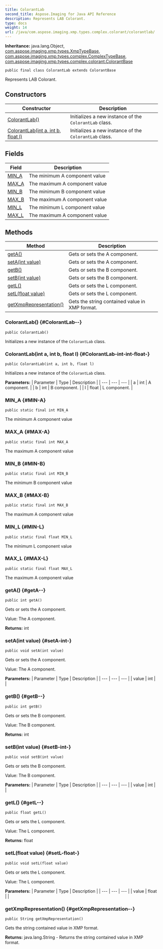 ```yaml
---
title: ColorantLab
second_title: Aspose.Imaging for Java API Reference
description: Represents LAB Colorant.
type: docs
weight: 14
url: /java/com.aspose.imaging.xmp.types.complex.colorant/colorantlab/
---
```

**Inheritance:**
java.lang.Object, [com.aspose.imaging.xmp.types.XmpTypeBase](../../com.aspose.imaging.xmp.types/xmptypebase), [com.aspose.imaging.xmp.types.complex.ComplexTypeBase](../../com.aspose.imaging.xmp.types.complex/complextypebase), [com.aspose.imaging.xmp.types.complex.colorant.ColorantBase](../../com.aspose.imaging.xmp.types.complex.colorant/colorantbase)
```
public final class ColorantLab extends ColorantBase
```

Represents LAB Colorant.
## Constructors

| Constructor | Description |
| --- | --- |
| [ColorantLab()](#ColorantLab--) | Initializes a new instance of the `ColorantLab` class. |
| [ColorantLab(int a, int b, float l)](#ColorantLab-int-int-float-) | Initializes a new instance of the `ColorantLab` class. |
## Fields

| Field | Description |
| --- | --- |
| [MIN_A](#MIN-A) | The minimum A component value |
| [MAX_A](#MAX-A) | The maximum A component value |
| [MIN_B](#MIN-B) | The minimum B component value |
| [MAX_B](#MAX-B) | The maximum A component value |
| [MIN_L](#MIN-L) | The minimum L component value |
| [MAX_L](#MAX-L) | The maximum A component value |
## Methods

| Method | Description |
| --- | --- |
| [getA()](#getA--) | Gets or sets the A component. |
| [setA(int value)](#setA-int-) | Gets or sets the A component. |
| [getB()](#getB--) | Gets or sets the B component. |
| [setB(int value)](#setB-int-) | Gets or sets the B component. |
| [getL()](#getL--) | Gets or sets the L component. |
| [setL(float value)](#setL-float-) | Gets or sets the L component. |
| [getXmpRepresentation()](#getXmpRepresentation--) | Gets the string contained value in XMP format. |
### ColorantLab() {#ColorantLab--}
```
public ColorantLab()
```


Initializes a new instance of the `ColorantLab` class.

### ColorantLab(int a, int b, float l) {#ColorantLab-int-int-float-}
```
public ColorantLab(int a, int b, float l)
```


Initializes a new instance of the `ColorantLab` class.

**Parameters:**
| Parameter | Type | Description |
| --- | --- | --- |
| a | int | A component. |
| b | int | B component. |
| l | float | L component. |

### MIN_A {#MIN-A}
```
public static final int MIN_A
```


The minimum A component value

### MAX_A {#MAX-A}
```
public static final int MAX_A
```


The maximum A component value

### MIN_B {#MIN-B}
```
public static final int MIN_B
```


The minimum B component value

### MAX_B {#MAX-B}
```
public static final int MAX_B
```


The maximum A component value

### MIN_L {#MIN-L}
```
public static final float MIN_L
```


The minimum L component value

### MAX_L {#MAX-L}
```
public static final float MAX_L
```


The maximum A component value

### getA() {#getA--}
```
public int getA()
```


Gets or sets the A component.

Value: The A component.

**Returns:**
int
### setA(int value) {#setA-int-}
```
public void setA(int value)
```


Gets or sets the A component.

Value: The A component.

**Parameters:**
| Parameter | Type | Description |
| --- | --- | --- |
| value | int |  |

### getB() {#getB--}
```
public int getB()
```


Gets or sets the B component.

Value: The B component.

**Returns:**
int
### setB(int value) {#setB-int-}
```
public void setB(int value)
```


Gets or sets the B component.

Value: The B component.

**Parameters:**
| Parameter | Type | Description |
| --- | --- | --- |
| value | int |  |

### getL() {#getL--}
```
public float getL()
```


Gets or sets the L component.

Value: The L component.

**Returns:**
float
### setL(float value) {#setL-float-}
```
public void setL(float value)
```


Gets or sets the L component.

Value: The L component.

**Parameters:**
| Parameter | Type | Description |
| --- | --- | --- |
| value | float |  |

### getXmpRepresentation() {#getXmpRepresentation--}
```
public String getXmpRepresentation()
```


Gets the string contained value in XMP format.

**Returns:**
java.lang.String - Returns the string contained value in XMP format.
